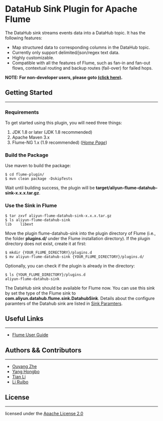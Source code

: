 # DataHub Sink Plugin for Apache Flume

The DataHub sink streams events data into a DataHub topic. It has the following features:

- Map structured data to corresponding columns in the DataHub topic.
- Currently only support delimited/json/regex text data.
- Highly customizable.
- Compatible with all the features of Flume, such as fan-in and fan-out flows, contextual routing and backup routes (fail-over) for failed hops.

**NOTE: For non-developer users, please goto [(click here)](https://yq.aliyun.com/articles/66112).**

## Getting Started
---

### Requirements

To get started using this plugin, you will need three things:

1. JDK 1.8 or later (JDK 1.8 recommended)
2. Apache Maven 3.x  
3. Flume-NG 1.x (1.9 recommended)  (*[Home Page](https://flume.apache.org/index.html)*)

### Build the Package

Use maven to build the package:

```
$ cd flume-plugin/
$ mvn clean package -DskipTests
```

Wait until building success, the plugin will be **target/aliyun-flume-datahub-sink-x.x.x.tar.gz**.

### Use the Sink in Flume

```
$ tar zxvf aliyun-flume-datahub-sink-x.x.x.tar.gz
$ ls aliyun-flume-datahub-sink
lib    libext
```

Move the plugin flume-datahub-sink into the plugin directory of Flume (i.e., the folder **plugins.d/** under the Flume installation directory). If the plugin directory does not exist, create it at first:

```
$ mkdir {YOUR_FLUME_DIRECTORY}/plugins.d
$ mv aliyun-flume-datahub-sink {YOUR_FLUME_DIRECTORY}/plugins.d/
```

Optionally, you can check if the plugin is already in the directory:

```
$ ls {YOUR_FLUME_DIRECTORY}/plugins.d
aliyun-flume-datahub-sink
```

The DataHub sink should be available for Flume now. You can use this sink by set the type of the Flume sink to **com.aliyun.datahub.flume.sink.DatahubSink**. Details about the configure paramters of the Datahub sink are listed in [Sink Paramters](http://github.com/aliyun/aliyun-odps-flume-plugin/wiki/sink-parameter).

## Useful Links
---

- [Flume User Guide](https://flume.apache.org/FlumeUserGuide.html)

## Authors && Contributors
---
- [Ouyang Zhe](https://github.com/oyz)
- [Yang Hongbo](https://github.com/hongbosoftware)
- [Tian Li](https://github.com/tianliplus)
- [Li Ruibo](https://github.com/lyman)

## License
---

licensed under the [Apache License 2.0](https://www.apache.org/licenses/LICENSE-2.0.html)
